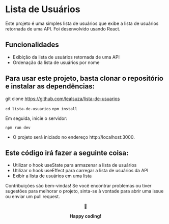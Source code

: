 # Lista de Usuários

Este projeto é uma simples lista de usuários que exibe a lista de usuários retornada de uma API. Foi desenvolvido usando React.

## Funcionalidades

- Exibição da lista de usuários retornada de uma API
- Ordenação da lista de usuários por nome

## Para usar este projeto, basta clonar o repositório e instalar as dependências:

git clone https://github.com/lealsuza/lista-de-usuarios

```cd lista-de-usuarios```
```npm install```

Em seguida, inicie o servidor:

```npm run dev```

- O projeto será iniciado no endereço http://localhost:3000.

## Este código irá fazer a seguinte coisa:

- Utilizar o hook useState para armazenar a lista de usuários
- Utilizar o hook useEffect para carregar a lista de usuários da API
- Exibir a lista de usuários em uma lista

Contribuições são bem-vindas! Se você encontrar problemas ou tiver sugestões para melhorar o projeto, sinta-se à vontade para abrir uma issue ou enviar um pull request.

<div align="center">
  <p>🤟</p>
  <p><b>Happy coding!</b></p>
</div>